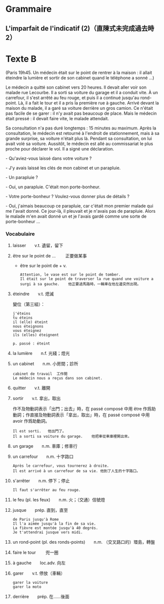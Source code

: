 # Grammaire
## L'imparfait de l'indicatif (2)（直陳式未完成過去時2）

# Texte B

(Paris 19h45. Un médecin était sur le point de rentrer à la maison : il allait éteindre la lumière et sortir de son cabinet quand le téléphone a sonné ...)

Le médecin a quitté son cabinet vers 20 heures. Il devait aller voir son malade rue Lecourbe. Il a sorti sa voiture du garage et il a conduit vite. À un carrefour, il s'est arrêté au feu rouge, et puis il a continué jusqu'au rond-point. Là, il a fait le tour et il a pris la première rue à gauche. Arrivé devant la maison du malade, il a garé sa voiture derrière un gros camion. Ce n'était pas facile de se garer : il n'y avait pas beaucoup de place. Mais le médecin était pressé : il devait faire vite, le malade attendait.

Sa consultation n'a pas duré longtemps : 15 minutes au maximum. Après la consultation, le médecin est retourné à l'endroit de stationnement, mais à sa grande surprise, sa voiture n'était plus là. Pendant sa consultation, on lui avait volé sa voiture. Aussitôt, le médecin est allé au commissariat le plus proche pour déclarer le vol. Il a signé une déclaration.

\- Qu'aviez-vous laissé dans votre voiture ?

\- J'y avais laissé les clés de mon cabinet et un parapluie.

\- Un parapluie ?

\- Oui, un parapluie. C'était mon porte-bonheur.

\- Votre porte-bonheur ? Voulez-vous donner plus de détails ?

\- Oui, j'aimais beaucoup ce parapluie, car c'était mon premier malade qui me l'avait donné. Ce jour-là, il pleuvait et je n'avais pas de parapluie. Alors le malade m'en avait donné un et je l'avais gardé comme une sorte de porte-bonheur ...

### Vocabulaire

1. laisser&emsp;&emsp;v.t. 遺留，留下

2. être sur le point de ...&emsp;&emsp; 正要做某事

    * être sur le point de + v.

        ```
        Attention, le vase est sur le point de tomber.
        Il était sur le point de traverser la rue quand une voiture a surgi à sa gauche.	他正要過馬路時，一輛車在他左邊突然出現。
        ```

3. éteindre&emsp;&emsp;v.t. 熄滅

    變位（第三組）：

    ```
    j'éteins
    tu éteins
    il (elle) éteint
    nous éteignons
    vous éteignez
    ils (elles) éteignent
    
    p. passé : éteint
    ```

4. la lumière&emsp;&emsp;n.f. 光綫；燈光

5. un cabinet&emsp;&emsp;n.m. 小房間；診所

    ```
    cabinet de travail	工作間
    Le médecin nous a reçus dans son cabinet.
    ```

6. quitter&emsp;&emsp;v.t. 離開

7. sortir&emsp;&emsp;v.t. 拿出，取出

    作不及物動詞表示「出門；出去」時，在 passé composé 中用 être 作爲助動詞；作直接及物動詞表示「拿出，取出」時，在 passé composé 中用 avoir 作爲助動詞。

    ```
    Il est sorti.	他出門了。
    Il a sorti sa voiture du garage.	他把車從車庫裡開出來。
    ```

8. un garage&emsp;&emsp;n.m. 車庫；修車行

9. un carrefour&emsp;&emsp;n.m. 十字路口

    ```
    Après le carrefour, vous tournerez à droite.
    Il est arrivé à un carrefour de sa vie.	他到了人生的十字路口。
    ```

10. s'arrêter&emsp;&emsp;n.m. 停下；停止

    ```
    Il faut s'arrêter au feu rouge.
    ```

11. le feu (pl. les feux)&emsp;&emsp;n.m. 火；（交通）信號燈

12. jusque&emsp;&emsp;prép. 直到，直至

    ```
    de Paris jusqu'à Rome
    Il l'a aimée jusqu'à la fin de sa vie.
    La fièvre est montée jusqu'à 40 degrés.
    Je t'attendrai jusque vers midi.
    ```

13. un rond-point (pl. des ronds-points)&emsp;&emsp;n.m. （交叉路口的）環島，轉盤

14. faire le tour&emsp;&emsp; 兜一圈

15. à gauche&emsp;&emsp;loc.adv. 向左

16. garer&emsp;&emsp;v.t. 停放（車輛）

    ```
    garer la voiture
    garer la moto
    ```

17. derrière&emsp;&emsp;prép. 在……後面
